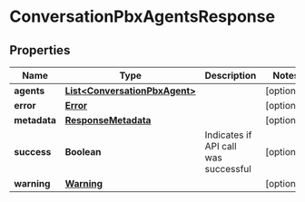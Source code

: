 

# ConversationPbxAgentsResponse


## Properties

| Name | Type | Description | Notes |
|------------ | ------------- | ------------- | -------------|
|**agents** | [**List&lt;ConversationPbxAgent&gt;**](ConversationPbxAgent.md) |  |  [optional] |
|**error** | [**Error**](Error.md) |  |  [optional] |
|**metadata** | [**ResponseMetadata**](ResponseMetadata.md) |  |  [optional] |
|**success** | **Boolean** | Indicates if API call was successful |  [optional] |
|**warning** | [**Warning**](Warning.md) |  |  [optional] |



